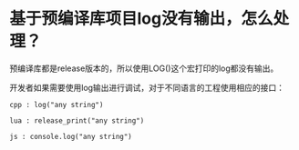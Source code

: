 # **基于预编译库项目log没有输出，怎么处理？** #

预编译库都是release版本的，所以使用LOG()这个宏打印的log都没有输出。 

开发者如果需要使用log输出进行调试，对于不同语言的工程使用相应的接口： 

```
cpp : log("any string") 

lua : release_print("any string") 

js : console.log("any string")
```
